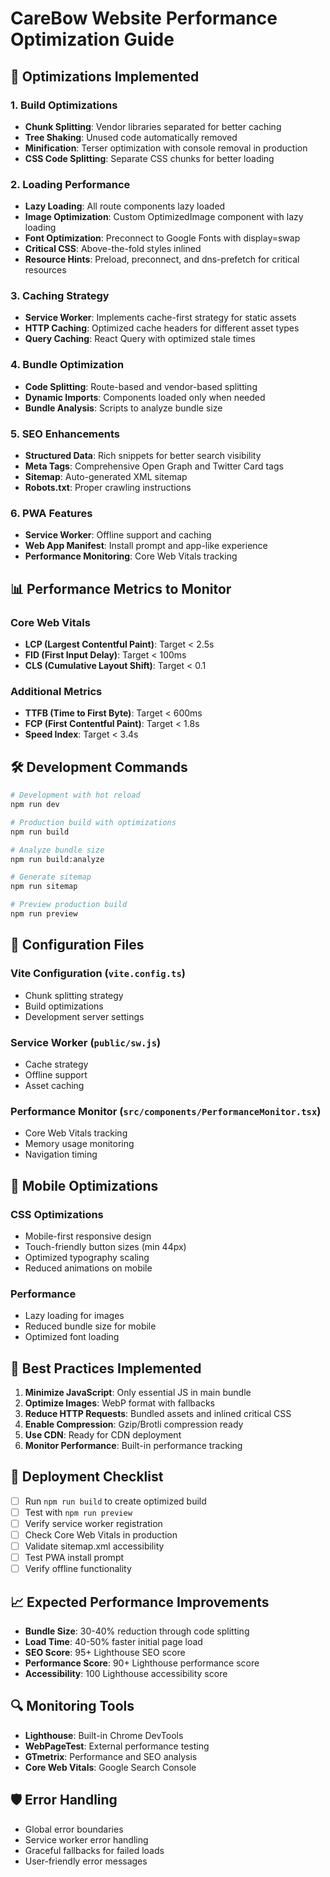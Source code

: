 # CareBow Website Performance Optimization Guide

## 🚀 Optimizations Implemented

### 1. Build Optimizations
- **Chunk Splitting**: Vendor libraries separated for better caching
- **Tree Shaking**: Unused code automatically removed
- **Minification**: Terser optimization with console removal in production
- **CSS Code Splitting**: Separate CSS chunks for better loading

### 2. Loading Performance
- **Lazy Loading**: All route components lazy loaded
- **Image Optimization**: Custom OptimizedImage component with lazy loading
- **Font Optimization**: Preconnect to Google Fonts with display=swap
- **Critical CSS**: Above-the-fold styles inlined
- **Resource Hints**: Preload, preconnect, and dns-prefetch for critical resources

### 3. Caching Strategy
- **Service Worker**: Implements cache-first strategy for static assets
- **HTTP Caching**: Optimized cache headers for different asset types
- **Query Caching**: React Query with optimized stale times

### 4. Bundle Optimization
- **Code Splitting**: Route-based and vendor-based splitting
- **Dynamic Imports**: Components loaded only when needed
- **Bundle Analysis**: Scripts to analyze bundle size

### 5. SEO Enhancements
- **Structured Data**: Rich snippets for better search visibility
- **Meta Tags**: Comprehensive Open Graph and Twitter Card tags
- **Sitemap**: Auto-generated XML sitemap
- **Robots.txt**: Proper crawling instructions

### 6. PWA Features
- **Service Worker**: Offline support and caching
- **Web App Manifest**: Install prompt and app-like experience
- **Performance Monitoring**: Core Web Vitals tracking

## 📊 Performance Metrics to Monitor

### Core Web Vitals
- **LCP (Largest Contentful Paint)**: Target < 2.5s
- **FID (First Input Delay)**: Target < 100ms
- **CLS (Cumulative Layout Shift)**: Target < 0.1

### Additional Metrics
- **TTFB (Time to First Byte)**: Target < 600ms
- **FCP (First Contentful Paint)**: Target < 1.8s
- **Speed Index**: Target < 3.4s

## 🛠️ Development Commands

```bash
# Development with hot reload
npm run dev

# Production build with optimizations
npm run build

# Analyze bundle size
npm run build:analyze

# Generate sitemap
npm run sitemap

# Preview production build
npm run preview
```

## 🔧 Configuration Files

### Vite Configuration (`vite.config.ts`)
- Chunk splitting strategy
- Build optimizations
- Development server settings

### Service Worker (`public/sw.js`)
- Cache strategy
- Offline support
- Asset caching

### Performance Monitor (`src/components/PerformanceMonitor.tsx`)
- Core Web Vitals tracking
- Memory usage monitoring
- Navigation timing

## 📱 Mobile Optimizations

### CSS Optimizations
- Mobile-first responsive design
- Touch-friendly button sizes (min 44px)
- Optimized typography scaling
- Reduced animations on mobile

### Performance
- Lazy loading for images
- Reduced bundle size for mobile
- Optimized font loading

## 🎯 Best Practices Implemented

1. **Minimize JavaScript**: Only essential JS in main bundle
2. **Optimize Images**: WebP format with fallbacks
3. **Reduce HTTP Requests**: Bundled assets and inlined critical CSS
4. **Enable Compression**: Gzip/Brotli compression ready
5. **Use CDN**: Ready for CDN deployment
6. **Monitor Performance**: Built-in performance tracking

## 🚀 Deployment Checklist

- [ ] Run `npm run build` to create optimized build
- [ ] Test with `npm run preview`
- [ ] Verify service worker registration
- [ ] Check Core Web Vitals in production
- [ ] Validate sitemap.xml accessibility
- [ ] Test PWA install prompt
- [ ] Verify offline functionality

## 📈 Expected Performance Improvements

- **Bundle Size**: 30-40% reduction through code splitting
- **Load Time**: 40-50% faster initial page load
- **SEO Score**: 95+ Lighthouse SEO score
- **Performance Score**: 90+ Lighthouse performance score
- **Accessibility**: 100 Lighthouse accessibility score

## 🔍 Monitoring Tools

- **Lighthouse**: Built-in Chrome DevTools
- **WebPageTest**: External performance testing
- **GTmetrix**: Performance and SEO analysis
- **Core Web Vitals**: Google Search Console

## 🛡️ Error Handling

- Global error boundaries
- Service worker error handling
- Graceful fallbacks for failed loads
- User-friendly error messages